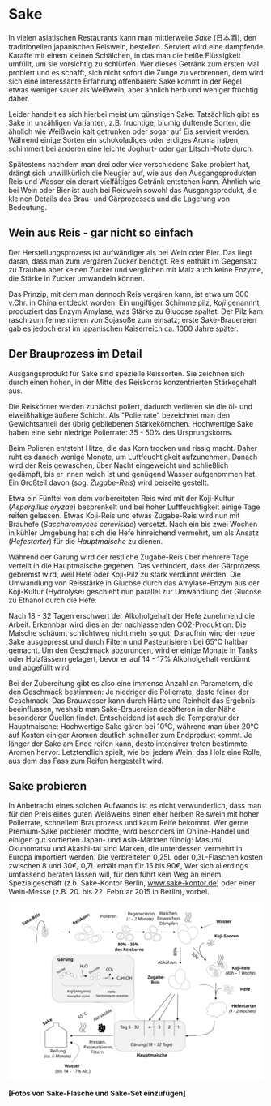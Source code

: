 # Sake 

In vielen asiatischen Restaurants kann man mittlerweile *Sake* (日本酒), den traditionellen japanischen Reiswein, bestellen. 
Serviert wird eine dampfende Karaffe mit einem kleinen Schälchen, in das man die heiße Flüssigkeit umfüllt, um sie vorsichtig zu schlürfen. 
Wer dieses Getränk zum ersten Mal probiert und es schafft, sich nicht sofort die Zunge zu verbrennen, dem wird sich eine interessante Erfahrung offenbaren: 
Sake kommt in der Regel etwas weniger sauer als Weißwein, aber ähnlich herb und weniger fruchtig daher.

Leider handelt es sich hierbei meist um günstigen Sake.
Tatsächlich gibt es Sake in unzähligen Varianten, 
z.B. fruchtige, blumig duftende Sorten, die ähnlich wie Weißwein kalt getrunken oder sogar auf Eis serviert werden. 
Während einige Sorten ein schokoladiges oder erdiges Aroma haben, schimmert bei anderen eine leichte Joghurt- oder gar Litschi-Note durch. 

Spätestens nachdem man drei oder vier verschiedene Sake probiert hat, drängt sich unwillkürlich die Neugier auf, wie aus den Ausgangsprodukten Reis und Wasser ein derart vielfältiges Getränk entstehen kann. 
Ähnlich wie bei Wein oder Bier ist auch bei Reiswein sowohl das Ausgangsprodukt, die kleinen Details des Brau- und Gärprozesses und die Lagerung von Bedeutung.

## Wein aus Reis - gar nicht so einfach

Der Herstellungsprozess ist aufwändiger als bei Wein oder Bier. Das liegt daran, dass man zum vergären Zucker benötigt. Reis enthält im Gegensatz zu Trauben aber keinen Zucker und verglichen mit Malz auch keine Enzyme, die Stärke in Zucker umwandeln können. 

Das Prinzip, mit dem man dennoch Reis vergären kann, ist etwa um 300 v.Chr. in China entdeckt worden: 
Ein ungiftiger Schimmelpilz, *Koji* genannnt, produziert das Enzym Amylase, 
was Stärke zu Glucose spaltet. 
Der Pilz kam rasch zum fermentieren von Sojasoße zum einsatz; 
erste Sake-Brauereien gab es jedoch erst im japanischen Kaiserreich ca. 1000 Jahre später. 

## Der Brauprozess im Detail

Ausgangsprodukt für Sake sind spezielle Reissorten. 
Sie zeichnen sich durch einen hohen, in der Mitte des Reiskorns konzentrierten Stärkegehalt aus. 

Die Reiskörner werden zunächst poliert, dadurch verlieren sie die öl- und eiweißhaltige äußere Schicht. 
Als "Polierrate" bezeichnet man den Gewichtsanteil der übrig gebliebenen Stärkekörnchen. 
Hochwertige Sake haben eine sehr niedrige Polierrate: 35 - 50% des Ursprungskorns. 

Beim Polieren entsteht Hitze, die das Korn trocken und rissig macht. 
Daher ruht es danach wenige Monate, um Luftfeuchtigkeit aufzunehmen. 
Danach wird der Reis gewaschen, 
über Nacht eingeweicht und schließlich gedämpft, 
bis er innen weich ist und genügend Wasser aufgenommen hat. 
Ein Großteil davon (sog. *Zugabe-Reis*) wird beiseite gestellt.

Etwa ein Fünftel von dem vorbereiteten Reis wird mit der Koji-Kultur (*Aspergillus oryzae*) besprenkelt und bei hoher Luftfeuchtigkeit einige Tage reifen gelassen. 
Etwas Koji-Reis und etwas Zugabe-Reis wird nun mit Brauhefe (*Saccharomyces cerevisiae*) versetzt. 
Nach ein bis zwei Wochen in kühler Umgebung hat sich die Hefe hinreichend vermehrt, um als Ansatz (*Hefestarter*) für die *Hauptmaische* zu dienen. 

Während der Gärung wird der restliche Zugabe-Reis über mehrere Tage verteilt in die Hauptmaische gegeben.
Das verhindert, dass der Gärprozess gebremst wird, weil Hefe oder Koji-Pilz zu stark verdünnt werden. 
Die Umwandlung von Reisstärke in Glucose durch das Amylase-Enzym aus der Koji-Kultur (Hydrolyse) geschieht nun parallel zur Umwandlung der Glucose zu Ethanol durch die Hefe.

Nach 18 - 32 Tagen erschwert der Alkoholgehalt der Hefe zunehmend die Arbeit. 
Erkennbar wird dies an der nachlassenden CO2-Produktion: Die Maische schäumt schlichtweg nicht mehr so gut. 
Daraufhin wird der neue Sake ausgepresst und durch Filtern und Pasteurisieren bei 65°C haltbar gemacht.
Um den Geschmack abzurunden, wird er einige Monate in Tanks oder Holzfässern gelagert,
 bevor er auf 14 - 17% Alkoholgehalt verdünnt und abgefüllt wird.

Bei der Zubereitung gibt es also eine immense Anzahl an Parametern, die den Geschmack bestimmen: 
Je niedriger die Polierrate, desto feiner der Geschmack. Das Brauwasser kann durch Härte und Reinheit das Ergebnis beeinflussen, 
weshalb man Sake-Brauereien desöfteren in der Nähe besonderer Quellen findet.
Entscheidend ist auch die Temperatur der Hauptmaische: 
Hochwertige Sake gären bei 10°C, 
während man über 20°C auf Kosten einiger Aromen deutlich schneller zum Endprodukt kommt. 
Je länger der Sake am Ende reifen kann, desto intensiver treten bestimmte Aromen hervor.
Letztendlich spielt, wie bei jedem Wein, das Holz eine Rolle, aus dem das Fass zum Reifen hergestellt wird. 

## Sake probieren

In Anbetracht eines solchen Aufwands ist es nicht verwunderlich, 
dass man für den Preis eines guten Weißweins einen eher herben Reiswein mit hoher Polierrate, schnellem Brauprozess und kaum Reife bekommt. 
Wer gerne Premium-Sake probieren möchte, wird besonders im Online-Handel und einigen gut sortierten Japan- und Asia-Märkten fündig: 
Masumi, Okunomatsu und Akashi-tai sind Marken, die unterdessen vermehrt in Europa importiert werden. 
Die verbreiteten 0,25L oder 0,3L-Flaschen kosten zwischen 8 und 30€, 0,7L erhält man für 15 bis 90€, 
Wer sich allerdings umfassend beraten lassen will, für den führt kein Weg an einem Spezialgeschäft (z.b. Sake-Kontor Berlin, www.sake-kontor.de) 
oder einer Wein-Messe (z.B. 20. bis 22. Februar 2015 in Berlin), vorbei.

![](sake-brewing.svg)

**[Fotos von Sake-Flasche und Sake-Set einzufügen]**